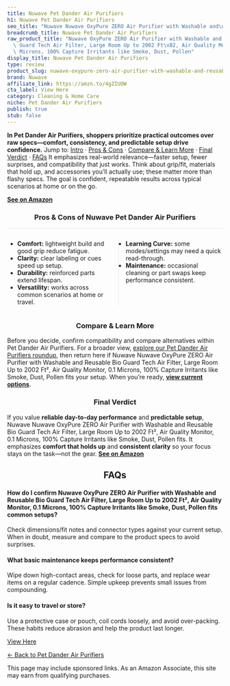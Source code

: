 ```yaml
---
title: Nuwave Pet Dander Air Purifiers
h1: Nuwave Pet Dander Air Purifiers
seo_title: "Nuwave Nuwave OxyPure ZERO Air Purifier with Washable and\u2026"
breadcrumb_title: Nuwave Pet Dander Air Purifiers
raw_product_title: "Nuwave OxyPure ZERO Air Purifier with Washable and Reusable Bio\
  \ Guard Tech Air Filter, Large Room Up to 2002 Ft\xB2, Air Quality Monitor, 0.1\
  \ Microns, 100% Capture Irritants like Smoke, Dust, Pollen"
display_title: Nuwave Pet Dander Air Purifiers
type: review
product_slug: nuwave-oxypure-zero-air-purifier-with-washable-and-reusable-bio-guard-t-6ed7ee6e
brand: Nuwave
affiliate_link: https://amzn.to/4gZIUOW
cta_label: View Here
category: Cleaning & Home Care
niche: Pet Dander Air Purifiers
publish: true
stub: false
---
```


<div id="intro" class="full-width"><p><strong>In Pet Dander Air Purifiers, shoppers prioritize practical outcomes over raw specs&mdash;comfort, consistency, and predictable setup drive confidence.</strong> Jump to: <a href="#intro">Intro</a> · <a href="#pros-cons">Pros &amp; Cons</a> · <a href="#compare-more">Compare &amp; Learn More</a> · <a href="#verdict">Final Verdict</a> · <a href="#faqs">FAQs</a> It emphasizes real-world relevance&mdash;faster setup, fewer surprises, and compatibility that just works. Think about grip/fit, materials that hold up, and accessories you’ll actually use; these matter more than flashy specs. The goal is confident, repeatable results across typical scenarios at home or on the go.</p><p><a href="https://amzn.to/4gZIUOW" rel="nofollow sponsored noopener" target="_blank"><strong>See on Amazon</strong></a></p></div>
<h3 id="pros-cons" style="text-align:center;">Pros &amp; Cons of Nuwave Pet Dander Air Purifiers</h3>
<div class="pc-grid" style="display:grid;grid-template-columns:1fr 1fr;gap:16px;border-top:1px solid #e5e7eb;padding-top:12px;">
  <ul>
    <li><strong>Comfort:</strong> lightweight build and good grip reduce fatigue.</li>
    <li><strong>Clarity:</strong> clear labeling or cues speed up setup.</li>
    <li><strong>Durability:</strong> reinforced parts extend lifespan.</li>
    <li><strong>Versatility:</strong> works across common scenarios at home or travel.</li>
  </ul>
  <ul style="border-left:1px solid #e5e7eb;padding-left:16px;">
    <li><strong>Learning Curve:</strong> some modes/settings may need a quick read-through.</li>
    <li><strong>Maintenance:</strong> occasional cleaning or part swaps keep performance consistent.</li>
  </ul>
</div>


<h3 id="compare-more" style="text-align:center;">Compare &amp; Learn More</h3>
<p>Before you decide, confirm compatibility and compare alternatives within Pet Dander Air Purifiers. For a broader view, <a href="#">explore our Pet Dander Air Purifiers roundup</a>, then return here if Nuwave Nuwave OxyPure ZERO Air Purifier with Washable and Reusable Bio Guard Tech Air Filter, Large Room Up to 2002 Ft², Air Quality Monitor, 0.1 Microns, 100% Capture Irritants like Smoke, Dust, Pollen fits your setup. When you’re ready, <a href="https://amzn.to/4gZIUOW" rel="nofollow sponsored noopener" target="_blank"><strong>view current options</strong></a>.</p>

<h3 id="verdict" style="text-align:center;">Final Verdict</h3>
<p>If you value <strong>reliable day-to-day performance</strong> and <strong>predictable setup</strong>, Nuwave Nuwave OxyPure ZERO Air Purifier with Washable and Reusable Bio Guard Tech Air Filter, Large Room Up to 2002 Ft², Air Quality Monitor, 0.1 Microns, 100% Capture Irritants like Smoke, Dust, Pollen fits. It emphasizes <strong>comfort that holds up</strong> and <strong>consistent clarity</strong> so your focus stays on the task&mdash;not the gear. <a href="https://amzn.to/4gZIUOW" rel="nofollow sponsored noopener" target="_blank"><strong>See on Amazon</strong></a></p>

<h2 id="faqs" style="text-align:center;">FAQs</h2>
<h4><strong>How do I confirm Nuwave OxyPure ZERO Air Purifier with Washable and Reusable Bio Guard Tech Air Filter, Large Room Up to 2002 Ft², Air Quality Monitor, 0.1 Microns, 100% Capture Irritants like Smoke, Dust, Pollen fits common setups?</strong></h4>
<p>Check dimensions/fit notes and connector types against your current setup. When in doubt, measure and compare to the product specs to avoid surprises.</p>
<h4><strong>What basic maintenance keeps performance consistent?</strong></h4>
<p>Wipe down high-contact areas, check for loose parts, and replace wear items on a regular cadence. Simple upkeep prevents small issues from compounding.</p>
<h4><strong>Is it easy to travel or store?</strong></h4>
<p>Use a protective case or pouch, coil cords loosely, and avoid over-packing. These habits reduce abrasion and help the product last longer.</p>

<p><a class="btn" href="https://amzn.to/4gZIUOW" target="_blank" rel="nofollow sponsored noopener">View Here</a></p>
<p><a href="/roundups/cleaning-home-care/pet-dander-air-purifiers/">← Back to Pet Dander Air Purifiers</a></p>
<aside class="disclosure">This page may include sponsored links. As an Amazon Associate, this site may earn from qualifying purchases.</aside>
